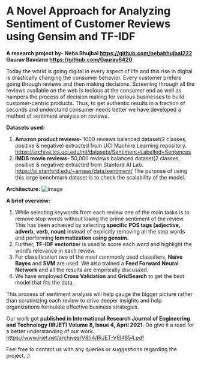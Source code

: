 # A Novel Approach for Analyzing Sentiment of Customer Reviews using Gensim and TF-IDF 
**A research project by- 
Neha Bhujbal https://github.com/nehabhujbal222 
Gaurav Bavdane https://github.com/Gaurav6420** 

Today the world is going digital in every 
aspect of life and this rise in digital is drastically changing 
the consumer behavior. Every customer prefers going 
through reviews and then making decisions. Screening 
through all the reviews available on the web is tedious at 
the consumer end as well as hampers the process of decision 
making for various businesses to build customer-centric 
products. Thus, to get authentic results in a fraction of seconds 
and understand consumer needs better we have developed a 
method of sentiment analysis on reviews.

**Datasets used:**
1. **Amazon product reviews-** 1000 reviews balanced dataset(2 classes, positive & negative) extracted from UCI Machine Learning repository. https://archive.ics.uci.edu/ml/datasets/Sentiment+Labelled+Sentences
2. **IMDB movie reviews-** 50,000 reviews balanced dataset(2 classes, positive & negative) extracted from Stanford AI Lab. https://ai.stanford.edu/~amaas/data/sentiment/ The purpose of using this large benchmark dataset is to check the scalability of the model.

**Architecture:**
![image](https://user-images.githubusercontent.com/66311371/116960644-a65fec00-acbe-11eb-86cd-c43d597bc5b2.png)

**A brief overview:**
1. While selecting keywords from each review one of the main tasks is to 
remove stop words without losing the prime sentiment of 
the review. This has been achieved by selecting **specific POS 
tags (adjective, adverb, verb, noun)**  instead of explicitly removing 
all the stop words and performing **lemmatization using gensim.**
2. Further, **TF-IDF vectorizer** is used to 
score each word and highlight the word’s relevance in each 
review. 
3. For classification two of the most commonly used 
classifiers, **Naïve Bayes** and **SVM** are used. We also trained a 
**Feed Forward Neural Network** and all the results are 
empirically discussed. 
4. We have employed **Cross Validation** 
and **GridSearch** to get the best model that fits the data. 


This process of sentiment analysis will help gauge the bigger 
picture rather than scrutinizing each review to drive deeper 
insights and help organizations formulate effective business 
strategies.

Our work got **published in International Research Journal of Engineering and Technology (IRJET) Volume 8, Issue 4,  April 2021**. 
Do give it a read for a better understanding of our work.
https://www.irjet.net/archives/V8/i4/IRJET-V8I4854.pdf

Feel free to contact us with any queries or suggestions regarding the project. :)
